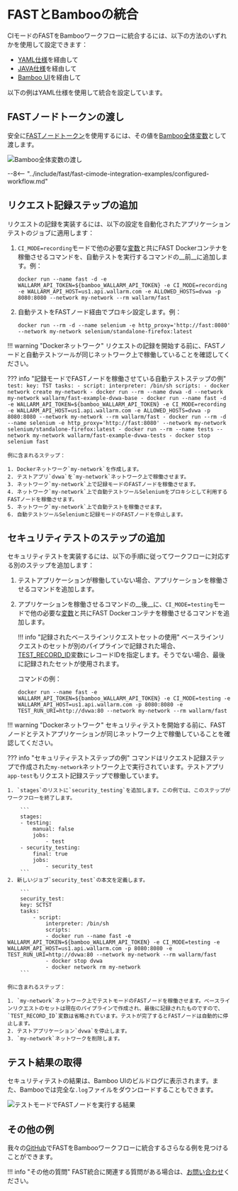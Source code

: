 # FASTとBambooの統合

CIモードのFASTをBambooワークフローに統合するには、以下の方法のいずれかを使用して設定できます：

* [YAML仕様](https://confluence.atlassian.com/bamboo/bamboo-yaml-specs-938844479.html)を経由して
* [JAVA仕様](https://confluence.atlassian.com/bamboo/bamboo-java-specs-941616821.html)を経由して
* [Bamboo UI](https://confluence.atlassian.com/bamboo/jobs-and-tasks-289277035.html)を経由して

以下の例はYAML仕様を使用して統合を設定しています。

## FASTノードトークンの渡し

安全に[FASTノードトークン](../../operations/create-node.md)を使用するには、その値を[Bamboo全体変数](https://confluence.atlassian.com/bamboo/defining-global-variables-289277112.html)として渡します。

![Bamboo全体変数の渡し](../../../images/fast/poc/common/examples/bamboo-cimode/bamboo-env-var-example.png)

--8<-- "../include/fast/fast-cimode-integration-examples/configured-workflow.md"

## リクエスト記録ステップの追加

リクエストの記録を実装するには、以下の設定を自動化されたアプリケーションテストのジョブに適用します：

1. `CI_MODE=recording`モードで他の必要な[変数](../ci-mode-recording.md#environment-variables-in-recording-mode)と共にFAST Dockerコンテナを稼働させるコマンドを、自動テストを実行するコマンドの__前__に追加します。例：

    ```
    docker run --name fast -d -e WALLARM_API_TOKEN=${bamboo_WALLARM_API_TOKEN} -e CI_MODE=recording -e WALLARM_API_HOST=us1.api.wallarm.com -e ALLOWED_HOSTS=dvwa -p 8080:8080 --network my-network --rm wallarm/fast
    ```
2. 自動テストをFASTノード経由でプロキシ設定します。例：

    ```
    docker run --rm -d --name selenium -e http_proxy='http://fast:8080' --network my-network selenium/standalone-firefox:latest
    ```

!!! warning "Dockerネットワーク"
    リクエストの記録を開始する前に、FASTノードと自動テストツールが同じネットワーク上で稼働していることを確認してください。

??? info "記録モードでFASTノードを稼働させている自動テストステップの例"
    ```
    test:
    key: TST
    tasks:
        - script:
            interpreter: /bin/sh
            scripts:
            - docker network create my-network
            - docker run --rm --name dvwa -d --network my-network wallarm/fast-example-dvwa-base
            - docker run --name fast -d -e WALLARM_API_TOKEN=${bamboo_WALLARM_API_TOKEN} -e CI_MODE=recording -e WALLARM_API_HOST=us1.api.wallarm.com -e ALLOWED_HOSTS=dvwa -p 8080:8080 --network my-network --rm wallarm/fast
            - docker run --rm -d --name selenium -e http_proxy='http://fast:8080' --network my-network selenium/standalone-firefox:latest
            - docker run --rm --name tests --network my-network wallarm/fast-example-dvwa-tests
            - docker stop selenium fast
    ```

    例に含まれるステップ：

    1. Dockerネットワーク`my-network`を作成します。
    2. テストアプリ`dvwa`を`my-network`ネットワーク上で稼働させます。
    3. ネットワーク`my-network`上で記録モードのFASTノードを稼働させます。
    4. ネットワーク`my-network`上で自動テストツールSeleniumをプロキシとして利用するFASTノードを稼働させます。
    5. ネットワーク`my-network`上で自動テストを稼働させます。
    6. 自動テストツールSeleniumと記録モードのFASTノードを停止します。

## セキュリティテストのステップの追加

セキュリティテストを実装するには、以下の手順に従ってワークフローに対応する別のステップを追加します：

1. テストアプリケーションが稼働していない場合、アプリケーションを稼働させるコマンドを追加します。
2. アプリケーションを稼働させるコマンドの__後__に、`CI_MODE=testing`モードで他の必要な[変数](../ci-mode-testing.md#environment-variables-in-testing-mode)と共にFAST Dockerコンテナを稼働させるコマンドを追加します。

    !!! info "記録されたベースラインリクエストセットの使用"
        ベースラインリクエストのセットが別のパイプラインで記録された場合、[TEST_RECORD_ID](../ci-mode-testing.md#environment-variables-in-testing-mode)変数にレコードIDを指定します。そうでない場合、最後に記録されたセットが使用されます。

    コマンドの例：

    ```
    docker run --name fast -e WALLARM_API_TOKEN=${bamboo_WALLARM_API_TOKEN} -e CI_MODE=testing -e WALLARM_API_HOST=us1.api.wallarm.com -p 8080:8080 -e TEST_RUN_URI=http://dvwa:80 --network my-network --rm wallarm/fast
    ```

!!! warning "Dockerネットワーク"
    セキュリティテストを開始する前に、FASTノードとテストアプリケーションが同じネットワーク上で稼働していることを確認してください。

??? info "セキュリティテストステップの例"
    コマンドはリクエスト記録ステップで作成された`my-network`ネットワーク上で実行されています。テストアプリ`app-test`もリクエスト記録ステップで稼働しています。

    1. `stages`のリストに`security_testing`を追加します。この例では、このステップがワークフローを終了します。

        ```
        stages:
        - testing:
            manual: false
            jobs:
                - test
        - security_testing:
            final: true
            jobs:
                - security_test
        ```
    2. 新しいジョブ`security_test`の本文を定義します。

        ```
        security_test:
        key: SCTST
        tasks:
            - script:
                interpreter: /bin/sh
                scripts:
                - docker run --name fast -e WALLARM_API_TOKEN=${bamboo_WALLARM_API_TOKEN} -e CI_MODE=testing -e WALLARM_API_HOST=us1.api.wallarm.com -p 8080:8080 -e TEST_RUN_URI=http://dvwa:80 --network my-network --rm wallarm/fast 
                - docker stop dvwa
                - docker network rm my-network
        ```

    例に含まれるステップ：

    1. `my-network`ネットワーク上でテストモードのFASTノードを稼働させます。ベースラインリクエストのセットは現在のパイプラインで作成され、最後に記録されたものですので、`TEST_RECORD_ID`変数は省略されています。テストが完了するとFASTノードは自動的に停止します。
    2. テストアプリケーション`dvwa`を停止します。
    3. `my-network`ネットワークを削除します。

## テスト結果の取得

セキュリティテストの結果は、Bamboo UIのビルドログに表示されます。また、Bambooでは完全な`.log`ファイルをダウンロードすることもできます。

![テストモードでFASTノードを実行する結果](../../../images/fast/poc/common/examples/bamboo-cimode/bamboo-ci-example.png)

## その他の例

我々の[GitHub](https://github.com/wallarm/fast-examples)でFASTをBambooワークフローに統合するさらなる例を見つけることができます。

!!! info "その他の質問"
    FAST統合に関連する質問がある場合は、[お問い合わせ](mailto:support@wallarm.com)ください。